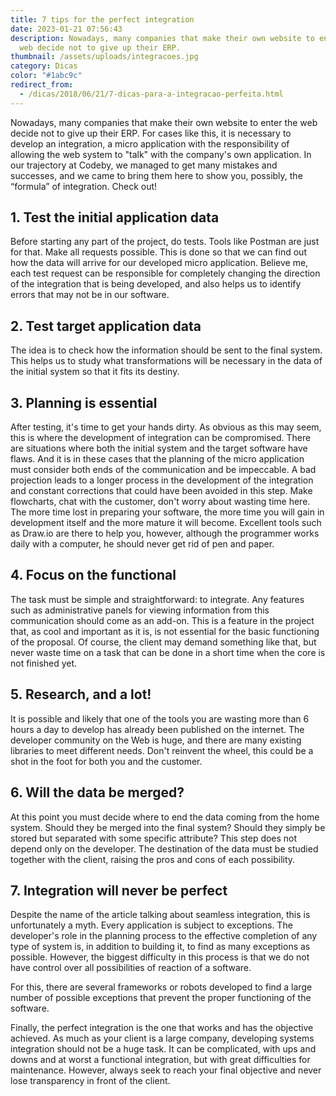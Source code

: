```yaml
---
title: 7 tips for the perfect integration
date: 2023-01-21 07:56:43
description: Nowadays, many companies that make their own website to enter the
  web decide not to give up their ERP.
thumbnail: /assets/uploads/integracoes.jpg
category: Dicas
color: "#1abc9c"
redirect_from:
  - /dicas/2018/06/21/7-dicas-para-a-integracao-perfeita.html
---
```

Nowadays, many companies that make their own website to enter the web decide not to give up their ERP. For cases like this, it is necessary to develop an integration, a micro application with the responsibility of allowing the web system to "talk" with the company's own application. In our trajectory at Codeby, we managed to get many mistakes and successes, and we came to bring them here to show you, possibly, the “formula” of integration. Check out!

## 1. Test the initial application data

Before starting any part of the project, do tests. Tools like Postman are just for that. Make all requests possible. This is done so that we can find out how the data will arrive for our developed micro application. Believe me, each test request can be responsible for completely changing the direction of the integration that is being developed, and also helps us to identify errors that may not be in our software.

## 2. Test target application data

The idea is to check how the information should be sent to the final system. This helps us to study what transformations will be necessary in the data of the initial system so that it fits its destiny.

## 3. Planning is essential

After testing, it's time to get your hands dirty. As obvious as this may seem, this is where the development of integration can be compromised. There are situations where both the initial system and the target software have flaws. And it is in these cases that the planning of the micro application must consider both ends of the communication and be impeccable. A bad projection leads to a longer process in the development of the integration and constant corrections that could have been avoided in this step. Make flowcharts, chat with the customer, don't worry about wasting time here. The more time lost in preparing your software, the more time you will gain in development itself and the more mature it will become. Excellent tools such as Draw.io are there to help you, however, although the programmer works daily with a computer, he should never get rid of pen and paper.

## 4. Focus on the functional

The task must be simple and straightforward: to integrate. Any features such as administrative panels for viewing information from this communication should come as an add-on. This is a feature in the project that, as cool and important as it is, is not essential for the basic functioning of the proposal. Of course, the client may demand something like that, but never waste time on a task that can be done in a short time when the core is not finished yet.

## 5. Research, and a lot!

It is possible and likely that one of the tools you are wasting more than 6 hours a day to develop has already been published on the internet. The developer community on the Web is huge, and there are many existing libraries to meet different needs. Don't reinvent the wheel, this could be a shot in the foot for both you and the customer.

## 6. Will the data be merged?

At this point you must decide where to end the data coming from the home system. Should they be merged into the final system? Should they simply be stored but separated with some specific attribute? This step does not depend only on the developer. The destination of the data must be studied together with the client, raising the pros and cons of each possibility.

## 7. Integration will never be perfect

Despite the name of the article talking about seamless integration, this is unfortunately a myth. Every application is subject to exceptions. The developer's role in the planning process to the effective completion of any type of system is, in addition to building it, to find as many exceptions as possible. However, the biggest difficulty in this process is that we do not have control over all possibilities of reaction of a software.

For this, there are several frameworks or robots developed to find a large number of possible exceptions that prevent the proper functioning of the software.

Finally, the perfect integration is the one that works and has the objective achieved. As much as your client is a large company, developing systems integration should not be a huge task. It can be complicated, with ups and downs and at worst a functional integration, but with great difficulties for maintenance. However, always seek to reach your final objective and never lose transparency in front of the client.